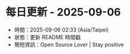 # 每日更新 - 2025-09-06

- 時間：2025-09-06 02:33 (Asia/Taipei)
- 狀態：更新 README 時間戳
- 簡短資訊：Open Source Lover | Stay positive
